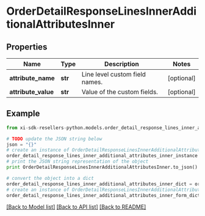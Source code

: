 # OrderDetailResponseLinesInnerAdditionalAttributesInner


## Properties

Name | Type | Description | Notes
------------ | ------------- | ------------- | -------------
**attribute_name** | **str** | Line level custom field names. | [optional] 
**attribute_value** | **str** | Value of the custom fields. | [optional] 

## Example

```python
from xi-sdk-resellers-python.models.order_detail_response_lines_inner_additional_attributes_inner import OrderDetailResponseLinesInnerAdditionalAttributesInner

# TODO update the JSON string below
json = "{}"
# create an instance of OrderDetailResponseLinesInnerAdditionalAttributesInner from a JSON string
order_detail_response_lines_inner_additional_attributes_inner_instance = OrderDetailResponseLinesInnerAdditionalAttributesInner.from_json(json)
# print the JSON string representation of the object
print OrderDetailResponseLinesInnerAdditionalAttributesInner.to_json()

# convert the object into a dict
order_detail_response_lines_inner_additional_attributes_inner_dict = order_detail_response_lines_inner_additional_attributes_inner_instance.to_dict()
# create an instance of OrderDetailResponseLinesInnerAdditionalAttributesInner from a dict
order_detail_response_lines_inner_additional_attributes_inner_form_dict = order_detail_response_lines_inner_additional_attributes_inner.from_dict(order_detail_response_lines_inner_additional_attributes_inner_dict)
```
[[Back to Model list]](../README.md#documentation-for-models) [[Back to API list]](../README.md#documentation-for-api-endpoints) [[Back to README]](../README.md)


